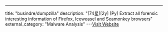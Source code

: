 ---
title: "busindre/dumpzilla"
description: "[74星][2y] [Py]  Extract all forensic interesting information of Firefox, Iceweasel and Seamonkey browsers"
external_category: "Malware Analysis"
---[Visit Website](https://github.com/busindre/dumpzilla)

